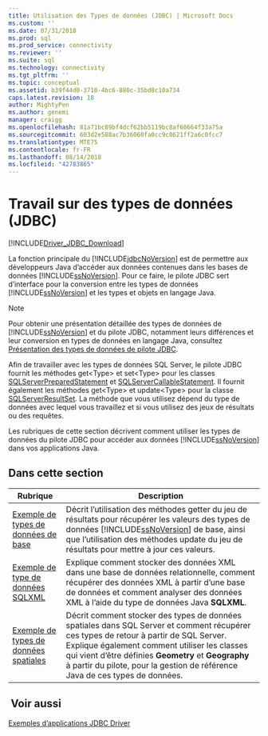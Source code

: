 ```yaml
---
title: Utilisation des Types de données (JDBC) | Microsoft Docs
ms.custom: ''
ms.date: 07/31/2018
ms.prod: sql
ms.prod_service: connectivity
ms.reviewer: ''
ms.suite: sql
ms.technology: connectivity
ms.tgt_pltfrm: ''
ms.topic: conceptual
ms.assetid: b39f44d0-3710-4bc6-880c-35bd8c10a734
caps.latest.revision: 18
author: MightyPen
ms.author: genemi
manager: craigg
ms.openlocfilehash: 81a71bc89bf4dcf62bb5119bc8af60664f33a75a
ms.sourcegitcommit: 603d2e588ac7b36060fa0cc9c8621ff2a6c0fcc7
ms.translationtype: MTE75
ms.contentlocale: fr-FR
ms.lasthandoff: 08/14/2018
ms.locfileid: "42783865"
---
```

# <a name="working-with-data-types-jdbc"></a>Travail sur des types de données (JDBC)

[!INCLUDE[Driver_JDBC_Download](../../../includes/driver_jdbc_download.md)]

La fonction principale du [!INCLUDE[jdbcNoVersion](../../../includes/jdbcnoversion_md.md)] est de permettre aux développeurs Java d’accéder aux données contenues dans les bases de données [!INCLUDE[ssNoVersion](../../../includes/ssnoversion-md.md)]. Pour ce faire, le pilote JDBC sert d’interface pour la conversion entre les types de données [!INCLUDE[ssNoVersion](../../../includes/ssnoversion-md.md)] et les types et objets en langage Java.  
  
> [!NOTE]  
> Pour obtenir une présentation détaillée des types de données de [!INCLUDE[ssNoVersion](../../../includes/ssnoversion-md.md)] et du pilote JDBC, notamment leurs différences et leur conversion en types de données en langage Java, consultez [Présentation des types de données de pilote JDBC](../../../connect/jdbc/understanding-the-jdbc-driver-data-types.md).  
  
Afin de travailler avec les types de données SQL Server, le pilote JDBC fournit les méthodes get\<Type> et set\<Type> pour les classes [SQLServerPreparedStatement](../../../connect/jdbc/reference/sqlserverpreparedstatement-class.md) et [SQLServerCallableStatement](../../../connect/jdbc/reference/sqlservercallablestatement-class.md). Il fournit également les méthodes get\<Type> et update\<Type> pour la classe [SQLServerResultSet](../../../connect/jdbc/reference/sqlserverresultset-class.md). La méthode que vous utilisez dépend du type de données avec lequel vous travaillez et si vous utilisez des jeux de résultats ou des requêtes.  
  
Les rubriques de cette section décrivent comment utiliser les types de données du pilote JDBC pour accéder aux données [!INCLUDE[ssNoVersion](../../../includes/ssnoversion-md.md)] dans vos applications Java.  
  
## <a name="in-this-section"></a>Dans cette section  
  
| Rubrique                                                                         | Description                                                                                                                                                                                                                                                  |
| ----------------------------------------------------------------------------- | ------------------------------------------------------------------------------------------------------------------------------------------------------------------------------------------------------------------------------------------------------------ |
| [Exemple de types de données de base](../../../connect/jdbc/code-samples/basic-data-types-sample.md)   | Décrit l’utilisation des méthodes getter du jeu de résultats pour récupérer les valeurs des types de données [!INCLUDE[ssNoVersion](../../../includes/ssnoversion-md.md)] de base, ainsi que l’utilisation des méthodes update du jeu de résultats pour mettre à jour ces valeurs.                                             |
| [Exemple de type de données SQLXML](../../../connect/jdbc/code-samples/sqlxml-data-type-sample.md)   | Explique comment stocker des données XML dans une base de données relationnelle, comment récupérer des données XML à partir d’une base de données et comment analyser des données XML à l’aide du type de données Java **SQLXML**.                                                                                   |
| [Exemple de types de données spatiales](../../../connect/jdbc/code-samples/spatial-data-types-sample.md) | Décrit comment stocker des types de données spatiales dans SQL Server et comment récupérer ces types de retour à partir de SQL Server. Explique également comment utiliser les classes qui vient d’être définies **Geometry** et **Geography** à partir du pilote, pour la gestion de référence Java de ces types de données. |
  
## <a name="see-also"></a> Voir aussi

[Exemples d’applications JDBC Driver](../../../connect/jdbc/code-samples/sample-jdbc-driver-applications.md)  
